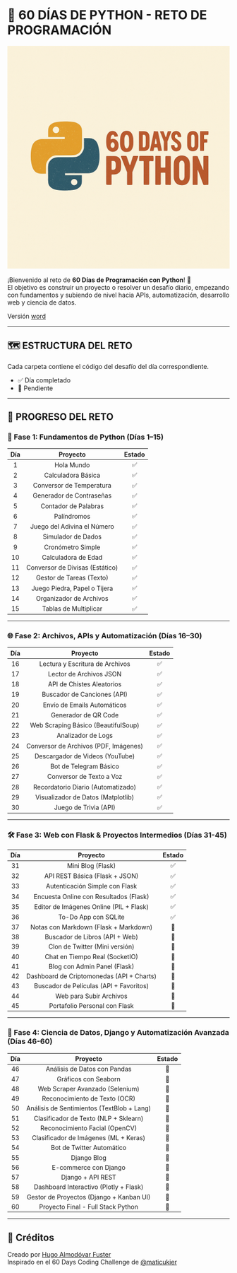# 🐍 60 DÍAS DE PYTHON - RETO DE PROGRAMACIÓN

![Logo](assets/img/60DaysOfPython.png)

¡Bienvenido al reto de **60 Días de Programación con Python**! 🚀  
El objetivo es construir un proyecto o resolver un desafío diario, empezando con fundamentos y subiendo de nivel hacia
APIs, automatización, desarrollo web y ciencia de datos.

Versión [word](https://docs.google.com/document/d/1kbTi_IZrkIQ7h4ZOMg-QYWSi0fN63-pTFT2p9lhOiGY/edit?usp=sharing)

---

## 🗺️ ESTRUCTURA DEL RETO

Cada carpeta contiene el código del desafío del día correspondiente.

- ✅ Día completado
- 🔲 Pendiente

---

## 📅 PROGRESO DEL RETO

### 🧩 Fase 1: Fundamentos de Python (Días 1–15)

| Día |            Proyecto             | Estado |
|:---:|:-------------------------------:|:------:|
|  1  |           Hola Mundo            |   ✅    |
|  2  |       Calculadora Básica        |   ✅    |
|  3  |    Conversor de Temperatura     |   ✅    |
|  4  |    Generador de Contraseñas     |   ✅    |
|  5  |      Contador de Palabras       |   ✅    |
|  6  |           Palíndromos           |   ✅    |
|  7  |   Juego del Adivina el Número   |   ✅    |
|  8  |       Simulador de Dados        |   ✅    |
|  9  |        Cronómetro Simple        |   ✅    |
| 10  |       Calculadora de Edad       |   ✅    |
| 11  | Conversor de Divisas (Estático) |   ✅    |
| 12  |    Gestor de Tareas (Texto)     |   ✅    |
| 13  |  Juego Piedra, Papel o Tijera   |   ✅    |
| 14  |     Organizador de Archivos     |   ✅    |
| 15  |      Tablas de Multiplicar      |   ✅    |

---

### 🌐 Fase 2: Archivos, APIs y Automatización (Días 16–30)

| Día |               Proyecto                | Estado |
|:---:|:-------------------------------------:|:------:|
| 16  |    Lectura y Escritura de Archivos    |   ✅    |
| 17  |        Lector de Archivos JSON        |   ✅    |
| 18  |       API de Chistes Aleatorios       |   ✅    |
| 19  |      Buscador de Canciones (API)      |   ✅    |
| 20  |      Envío de Emails Automáticos      |   ✅    |
| 21  |         Generador de QR Code          |   ✅    |
| 22  |  Web Scraping Básico (BeautifulSoup)  |   ✅    |
| 23  |          Analizador de Logs           |   ✅    |
| 24  | Conversor de Archivos (PDF, Imágenes) |   ✅    |
| 25  |    Descargador de Videos (YouTube)    |   ✅    |
| 26  |        Bot de Telegram Básico         |   ✅    |
| 27  |       Conversor de Texto a Voz        |   ✅    |
| 28  |  Recordatorio Diario (Automatizado)   |   ✅    |
| 29  |  Visualizador de Datos (Matplotlib)   |   ✅    |
| 30  |         Juego de Trivia (API)         |   ✅    |

---

### 🛠️ Fase 3: Web con Flask & Proyectos Intermedios (Días 31-45)

| Día |                 Proyecto                  | Estado |
|:---:|:-----------------------------------------:|:------:|
| 31  |             Mini Blog (Flask)             |   ✅    |
| 32  |      API REST Básica (Flask + JSON)       |   ✅    |
| 33  |      Autenticación Simple con Flask       |   ✅    |
| 34  |  Encuesta Online con Resultados (Flask)   |   ✅    |
| 35  |  Editor de Imágenes Online (PIL + Flask)  |   ✅    |
| 36  |           To-Do App con SQLite            |   ✅    |
| 37  |   Notas con Markdown (Flask + Markdown)   |   🔲   |
| 38  |      Buscador de Libros (API + Web)       |   🔲   |
| 39  |      Clon de Twitter (Mini versión)       |   🔲   |
| 40  |      Chat en Tiempo Real (SocketIO)       |   🔲   |
| 41  |       Blog con Admin Panel (Flask)        |   🔲   |
| 42  | Dashboard de Criptomonedas (API + Charts) |   🔲   |
| 43  |  Buscador de Películas (API + Favoritos)  |   🔲   |
| 44  |          Web para Subir Archivos          |   🔲   |
| 45  |       Portafolio Personal con Flask       |   🔲   |

---

### 🔬 Fase 4: Ciencia de Datos, Django y Automatización Avanzada (Días 46-60)

| Día |                  Proyecto                  | Estado |
|:---:|:------------------------------------------:|:------:|
| 46  |        Análisis de Datos con Pandas        |   🔲   |
| 47  |            Gráficos con Seaborn            |   🔲   |
| 48  |      Web Scraper Avanzado (Selenium)       |   🔲   |
| 49  |       Reconocimiento de Texto (OCR)        |   🔲   |
| 50  | Análisis de Sentimientos (TextBlob + Lang) |   🔲   |
| 51  |   Clasificador de Texto (NLP + Sklearn)    |   🔲   |
| 52  |       Reconocimiento Facial (OpenCV)       |   🔲   |
| 53  |   Clasificador de Imágenes (ML + Keras)    |   🔲   |
| 54  |         Bot de Twitter Automático          |   🔲   |
| 55  |                Django Blog                 |   🔲   |
| 56  |           E-commerce con Django            |   🔲   |
| 57  |             Django + API REST              |   🔲   |
| 58  |   Dashboard Interactivo (Plotly + Flask)   |   🔲   |
| 59  |  Gestor de Proyectos (Django + Kanban UI)  |   🔲   |
| 60  |     Proyecto Final - Full Stack Python     |   🔲   |

---

## 📌 Créditos

Creado por [Hugo Almodóvar Fuster](https://www.linkedin.com/in/hugoalmodovar/)  
Inspirado en el 60 Days Coding Challenge de [@maticukier](https://www.linkedin.com/in/matias-cukier-034004230/)

